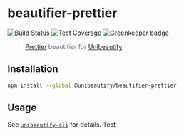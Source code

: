 # beautifier-prettier

[![Build Status](https://travis-ci.com/Unibeautify/beautifier-prettier.svg?branch=master)](https://travis-ci.com/Unibeautify/beautifier-prettier) [![Test Coverage](https://api.codeclimate.com/v1/badges/3aef5f1b2d79cca35671/test_coverage)](https://codeclimate.com/github/Unibeautify/beautifier-prettier/test_coverage) [![Greenkeeper badge](https://badges.greenkeeper.io/Unibeautify/beautifier-prettier.svg)](https://greenkeeper.io/)

> [Prettier](https://prettier.io/) beautifier for [Unibeautify](https://github.com/Unibeautify)

## Installation

```bash
npm install --global @unibeautify/beautifier-prettier
```

## Usage

See [`unibeautify-cli`](https://github.com/Unibeautify/unibeautify-cli) for details.
Test
